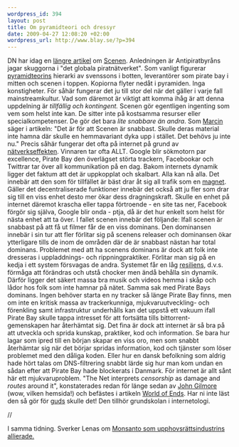 ```yaml
--- 
wordpress_id: 394 
layout: post
title: Om pyramidteori och dressyr 
date: 2009-04-27 12:08:20 +02:00 
wordpress_url: http://www.blay.se/?p=394 
---
```


DN har idag en [längre artikel](http://www.dn.se/kultur-noje/film-tv/antipiratbyran-jagar-globalt-piratnatverk-1.853037) om [Scenen](http://images.google.se/images?q=scenen). Anledningen är Antipiratbyråns jagar skuggorna i "det globala piratnätverket". Som vanligt figurerar [pyramidteorins](http://copyriot.wordpress.com/2006/09/25/pyramidteorin/) hierarki av svenssons i botten, leverantörer som pirate bay i mitten och scenen i toppen. Kopiorna flyter nedåt i pyramiden. Inga konstigheter. För såhär fungerar det ju till stor del när det gäller i varje fall mainstreamkultur. Vad som däremot är viktigt att komma ihåg är att denna uppdelning är *tillfällig och kontingent.* Scenen gör egentligen ingenting som vem som helst inte kan. De sitter inte på kostsamma resurser eller specialkompetenser. De gör det bara *lite snabbare än andra*. Som [Marcin](http://marcin.webbop.fi/) säger i artikeln: "Det är för att Scenen är snabbast. Skulle deras material inte hamna där skulle en hemmavariant dyka upp i stället. Det behövs ju inte nu." Precis såhär fungerar det ofta på internet på grund av [nätverkseffekten](http://www.blay.se/2007/01/02/nedskrivningssystemet-2006/). Vinnaren tar ofta ALLT. Google blir sökmotorn par excellence, Pirate Bay den överlägset störta trackern, Facebookar och Twittrar tar över all kommunikation på en dag. Bakom internets dynamik ligger det faktum att det är uppkopplat och skalbart. Alla kan nå alla. Det innebär att den som för tillfället är bäst drar åt sig all trafik som en [magnet](http://prezi.com/19950/). Gäller det decentraliserade funktioner innebär det också att ju fler som drar sig till en viss enhet desto mer ökar dess dragningskraft. Skulle en enhet på internet däremot krascha eller tappa förtroende - en site tas ner, Facebook förgör sig själva, Google blir onda - ptja, då är det hur enkelt som helst för nästa enhet att ta över. I fallet scenen innebär det följande: Ifall scenen är snabbast på att få ut filmer får de en viss dominans. Den dominansen innebär i sin tur att fler förlitar sig på scenens releaser och dominansen ökar ytterligare tills de inom de områden där de är snabbast nästan har total dominans. Problemet med att ha scenens dominans är dock att folk inte dresseras i uppladdnings- och rippningpraktiker. Förlitar man sig på en kedja i ett system försvagas de andra. Systemet får en låg [resiliens](http://www.youtube.com/watch?v=tXLMeL5nVQk), d.v.s. förmåga att förändras och utstå chocker men ändå behålla sin dynamik. Därför ligger det säkert massa bra musik och videos hemma i skåp och lådor hos folk som inte hamnar på nätet. Samma sak med Pirate Bays dominans. Ingen behöver starta en ny tracker så länge Pirate Bay finns, men om inte en kritisk massa av trackerkunniga, mjukvaruutveckling- och förenkling samt infrastruktur underhålls kan det uppstå ett vakuum ifall Pirate Bay skulle tappa intresset för att fortsätta tills bittorrent-gemenskapen har återhämtat sig. Det fina är dock att internet är så bra på att utveckla och sprida kunskap, praktiker, kod och information. Se bara hur lagar som ipred till en början skapar en viss oro, men som snabbt återhämtar sig när det börjar spridas information, kod och tjänster som löser problemet med den dåliga koden. Eller hur en dansk befolkning som aldrig hade hört talas om DNS-filtrering snabbt lärde sig hur man kom undan en sådan efter att Pirate Bay hade blockerats i Danmark. För internet är allt sånt här ett mjukvaruproblem. "The Net interprets *censorship* as damage and *routes* around it", konstaterades redan för länge sedan av [John Gilmore](http://www.toad.com/gnu/) (wow, vilken hemsida!) och befästes i artikeln [World of Ends](http://www.worldofends.com/). Har ni inte läst den så gör för [guds](http://christopherkullenberg.se/?p=668) skulle det! Den tillhör grundskolan i internetologi. 

//

I samma tidning. Sverker Lenas om [Monsanto som upphovsrättsindustrins allierade.](http://www.dn.se/kultur-noje/kronikor/sverker-lenas-nojesindustrin-har-hamnat-i-daligt-sallskap-1.853013) 